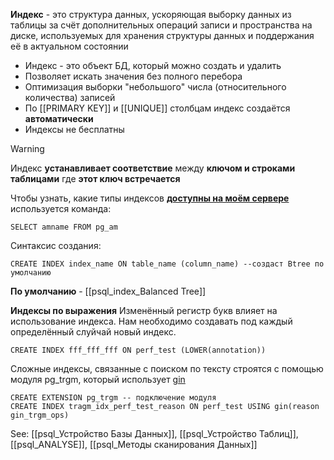 **Индекс** - это структура данных, ускоряющая выборку данных из таблицы за счёт дополнительных операций записи и пространства на диске, используемых для хранения структуры данных и поддержания её в актуальном состоянии

- Индекс - это объект БД, который можно создать и удалить
- Позволяет искать значения без полного перебора
- Оптимизация выборки "небольшого" числа (относительного количества) записей
- По [[PRIMARY KEY]] и [[UNIQUE]] столбцам индекс создаётся **автоматически** 
- Индексы не бесплатны

>[!WARNING]
>Индекс **устанавливает соответствие** между **ключом и строками таблицами** где **этот ключ встречается**
>

Чтобы узнать, какие типы индексов [**доступны на моём сервере**](psql_Типы%20индексов.md) используется команда:
```postgresql
SELECT amname FROM pg_am
```

Синтаксис создания:
```postgresql
CREATE INDEX index_name ON table_name (column_name) --создаст Btree по умолчанию
```
**По умолчанию** - [[psql_index_Balanced Tree]]


**Индексы по выражения**
Изменённый регистр букв влияет на использование индекса. Нам необходимо создавать под каждый определённый слуйчай новый индекс.
```postgresql
CREATE INDEX fff_fff_fff ON perf_test (LOWER(annotation))
```

Сложные индексы, связанные с поиском по тексту строятся с помощью модуля pg_trgm, который использует [gin](psql_index%20GIN.md)
```postgresql
CREATE EXTENSION pg_trgm -- подключение модуля
CREATE INDEX tragm_idx_perf_test_reason ON perf_test USING gin(reason gin_trgm_ops)
```
See: [[psql_Устройство Базы Данных]], [[psql_Устройство Таблиц]], [[psql_ANALYSE]], [[psql_Методы сканирования Данных]]

